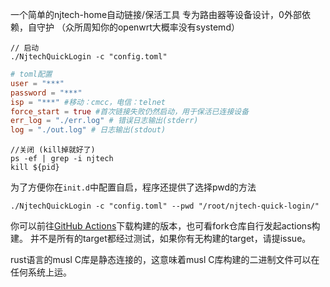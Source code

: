 一个简单的njtech-home自动链接/保活工具
专为路由器等设备设计，0外部依赖，自守护
（众所周知你的openwrt大概率没有systemd）


``` shell
// 启动
./NjtechQuickLogin -c "config.toml"
```

```toml
# toml配置
user = "***"
password = "***"
isp = "***" #移动：cmcc，电信：telnet
force_start = true #首次链接失败仍然启动，用于保活已连接设备
err_log = "./err.log" # 错误日志输出(stderr)
log = "./out.log" # 日志输出(stdout)
```

```shell
//关闭 (kill掉就好了)
ps -ef | grep -i njtech
kill ${pid}
```

为了方便你在`init.d`中配置自启，程序还提供了选择pwd的方法
```shell
./NjtechQuickLogin -c "config.toml" --pwd "/root/njtech-quick-login/"
```

你可以前往[GitHub Actions](https://github.com/yhw2003/NjtechQuickLogin/actions)下载构建的版本，也可看fork仓库自行发起actions构建。
并不是所有的target都经过测试，如果你有无构建的target，请提issue。

rust语言的musl C库是静态连接的，这意味着musl C库构建的二进制文件可以在任何系统上运。